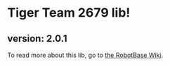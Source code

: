 # Tiger Team 2679 lib!
## version: 2.0.1

To read more about this lib, go to [the RobotBase Wiki](https://github.com/Tiger-team-2679/RobotBase/wiki).
